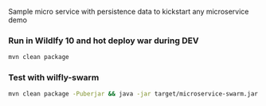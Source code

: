 Sample micro service with persistence data to kickstart any microservice demo

### Run in Wildlfy 10 and hot deploy war during DEV

```bash
mvn clean package
```

### Test with wilfly-swarm

```bash
mvn clean package -Puberjar && java -jar target/microservice-swarm.jar
```
